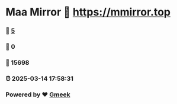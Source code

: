 # Maa Mirror :link: https://mmirror.top 
### :page_facing_up: [5](https://mmirror.top/tag.html) 
### :speech_balloon: 0 
### :hibiscus: 15698 
### :alarm_clock: 2025-03-14 17:58:31 
### Powered by :heart: [Gmeek](https://github.com/Meekdai/Gmeek)
